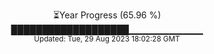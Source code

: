 <p align="center">
⏳Year Progress (65.96 %) <br>
███████████████████▁▁▁▁▁▁▁▁▁▁▁ <br>
<sub>Updated: Tue, 29 Aug 2023 18:02:28 GMT</sub>
</p>

